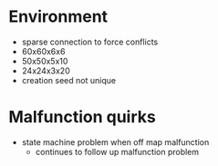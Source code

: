# Environment
- sparse connection to force conflicts
- 60x60x6x6
- 50x50x5x10
- 24x24x3x20
- creation seed not unique

# Malfunction quirks
- state machine problem when off map malfunction
    - continues to follow up malfunction problem